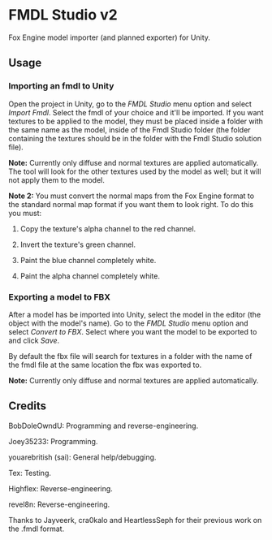 # FMDL Studio v2
Fox Engine model importer (and planned exporter) for Unity.

## Usage

### Importing an fmdl to Unity

Open the project in Unity, go to the *FMDL Studio* menu option and select *Import Fmdl*. Select the fmdl of your choice and it'll be imported. If you want textures to be applied to the model, they must be placed inside a folder with the same name as the model, inside of the Fmdl Studio folder (the folder containing the textures should be in the folder with the Fmdl Studio solution file).

**Note:** Currently only diffuse and normal textures are applied automatically. The tool will look for the other textures used by the model as well; but it will not apply them to the model.

**Note 2:** You must convert the normal maps from the Fox Engine format to the standard normal map format if you want them to look right. To do this you must:

1. Copy the texture's alpha channel to the red channel.

2. Invert the texture's green channel.

3. Paint the blue channel completely white.

4. Paint the alpha channel completely white.

### Exporting a model to FBX

After a model has be imported into Unity, select the model in the editor (the object with the model's name). Go to the *FMDL Studio* menu option and select *Convert to FBX*. Select where you want the model to be exported to and click *Save*.

By default the fbx file will search for textures in a folder with the name of the fmdl file at the same location the fbx was exported to.

**Note:** Currently only diffuse and normal textures are applied automatically.

## Credits
BobDoleOwndU: Programming and reverse-engineering.

Joey35233: Programming.

youarebritish (sai): General help/debugging.

Tex: Testing.

Highflex: Reverse-engineering.

revel8n: Reverse-engineering.

Thanks to Jayveerk, cra0kalo and HeartlessSeph for their previous work on the .fmdl format.
